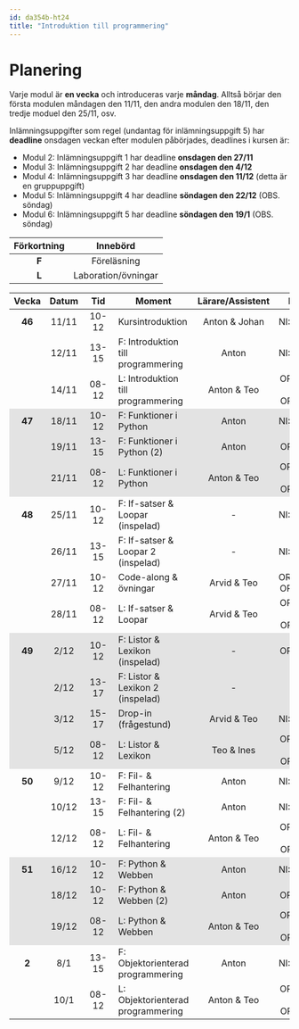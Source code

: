 ```yaml
---
id: da354b-ht24
title: "Introduktion till programmering"
---
```


# Planering

Varje modul är **en vecka** och introduceras varje **måndag**. Alltså börjar den första modulen måndagen den 11/11, den andra modulen den 18/11, den tredje moduel den 25/11, osv.

Inlämningsuppgifter som regel (undantag för inlämningsuppgift 5) har **deadline** onsdagen veckan efter modulen påbörjades, deadlines i kursen är:
- Modul 2: Inlämningsuppgift 1 har deadline **onsdagen den 27/11**
- Modul 3: Inlämningsuppgift 2 har deadline **onsdagen den 4/12**
- Modul 4: Inlämningsuppgift 3 har deadline **onsdagen den 11/12** (detta är en gruppuppgift)
- Modul 5: Inlämningsuppgift 4 har deadline **söndagen den 22/12** (OBS. söndag)
- Modul 6: Inlämningsuppgift 5 har deadline **söndagen den 19/1** (OBS. söndag)

| Förkortning | Innebörd |
|:-----:|:-----:|
|**F** | Föreläsning |
|**L** | Laboration/övningar |

<style>
#plan-table tr.odd {
    background-color: rgba(0, 0, 0, 0.1);
}

#plan-table tr td {
    text-align: center;
}

#plan-table tr td:nth-child(4) {
    text-align: left;
}

#plan-table tr td:nth-child(3) {
    min-width: 40px;
}

#plan-table tr td:first-child {
    font-weight: bold;
}

</style>

<table id="plan-table">
	<thead>
		<tr>
			<th>Vecka</th>
			<th>Datum</th>
			<th>Tid</th>
			<th>Moment</th>
			<th>Lärare/Assistent</th>
			<th>Plats</th>
            <th>Modul</th>
		</tr>
	</thead>
	<tbody>
		<tr class="even">
			<td>46</td>
			<td>11/11</td>
			<td>10-12</td>
			<td>Kursintroduktion</td>
			<td>Anton & Johan</td>
			<td>NI:A0406</td>
            <td rowspan="3">1</td>
		</tr>
		<tr>
            <td></td>
			<td>12/11</td>
			<td>13-15</td>
			<td>F: Introduktion till programmering</td>
			<td>Anton</td>
			<td>NI:A0407</td>
		</tr>
		<tr>
			<td></td>
			<td>14/11</td>
			<td>08-12</td>
			<td>L: Introduktion till programmering</td>
			<td>Anton & Teo</td>
			<td>OR:D326 & OR:E323</td>
		</tr>
		<tr class="odd">
            <td>47</td>
			<td>18/11</td>
			<td>10-12</td>
			<td>F: Funktioner i Python</td>
			<td>Anton</td>
			<td>NI:A0406</td>
            <td rowspan="3">2</td>
		</tr>
		<tr class="odd">
            <td></td>
			<td>19/11</td>
			<td>13-15</td>
			<td>F: Funktioner i Python (2)</td>
			<td>Anton</td>
			<td>OR:E439</td>
		</tr>
		<tr class="odd">
			<td></td>
			<td>21/11</td>
			<td>08-12</td>
			<td>L: Funktioner i Python</td>
			<td>Anton & Teo</td>
			<td>OR:D326 & OR:E323</td>
		</tr>
		<tr>
            <td>48</td>
			<td>25/11</td>
			<td>10-12</td>
			<td>F: If-satser &amp; Loopar (inspelad)</td>
			<td>-</td>
			<td>NI:A0407</td>
			<td rowspan="4">3</td>
		</tr>
		<tr>
            <td></td>
			<td>26/11</td>
			<td>13-15</td>
			<td>F: If-satser &amp; Loopar 2 (inspelad)</td>
			<td>-</td>
			<td>NI:A0407</td>
		</tr>
		<tr>
            <td></td>
			<td>27/11</td>
			<td>10-12</td>
			<td>Code-along & övningar</td>
			<td>Arvid & Teo</td>
			<td>OR:C402, OR:D326</td>
		</tr>
		<tr>
            <td></td>
			<td>28/11</td>
			<td>08-12</td>
			<td>L: If-satser &amp; Loopar</td>
			<td>Arvid & Teo</td>
			<td>OR:D326 & OR:E323</td>
		</tr>
		<tr class="odd">
			<td>49</td>
			<td>2/12</td>
			<td>10-12</td>
			<td>F: Listor &amp; Lexikon (inspelad)</td>
			<td>-</td>
			<td>OR:D328</td>
			<td rowspan="4">4</td>
		</tr>
		<tr class="odd">
            <td></td>
			<td>2/12</td>
			<td>13-17</td>
			<td>F: Listor &amp; Lexikon 2 (inspelad)</td>
			<td>-</td>
			<td>-</td>
		</tr>
		<tr class="odd">
            <td></td>
			<td>3/12</td>
			<td>15-17</td>
			<td>Drop-in (frågestund)</td>
			<td>Arvid & Teo</td>
			<td>NI:A0306</td>
		</tr>
		<tr class="odd">
            <td></td>
			<td>5/12</td>
			<td>08-12</td>
			<td>L: Listor &amp; Lexikon</td>
			<td>Teo & Ines</td>
			<td>OR:D326 & OR:E323</td>
		</tr>
		<tr>
            <td>50</td>
			<td>9/12</td>
			<td>10-12</td>
			<td>F: Fil- &amp; Felhantering</td>
			<td>Anton</td>
			<td>NI:A0306</td>
			<td rowspan="3">5</td>
		</tr>
		<tr>
			<td></td>
			<td>10/12</td>
			<td>13-15</td>
			<td>F: Fil- &amp; Felhantering (2)</td>
			<td>Anton</td>
			<td>NI:A0406</td>
		</tr>
		<tr>
            <td></td>
			<td>12/12</td>
			<td>08-12</td>
			<td>L: Fil- &amp; Felhantering</td>
			<td>Anton & Teo</td>
			<td>OR:D326 & OR:E323</td>
		</tr>
		<tr class="odd">
			<td>51</td>
			<td>16/12</td>
			<td>10-12</td>
			<td>F: Python &amp; Webben</td>
			<td>Anton</td>
			<td>NI:A0306</td>
			<td rowspan="3">6</td>
		</tr>
		<tr class="odd">
            <td></td>
			<td>18/12</td>
			<td>10-12</td>
			<td>F: Python &amp; Webben (2)</td>
			<td>Anton</td>
			<td>OR:D222</td>
		</tr>
		<tr class="odd">
            <td></td>
			<td>19/12</td>
			<td>08-12</td>
			<td>L: Python &amp; Webben</td>
			<td>Anton & Teo</td>
			<td>OR:D326 & OR:E323</td>
		</tr>
		<tr>
            <td>2</td>
			<td>8/1</td>
			<td>13-15</td>
			<td>F: Objektorienterad programmering</td>
			<td>Anton</td>
			<td>NI:A0306</td>
			<td rowspan="2">7</td>
		</tr>
		<tr>
            <td></td>
			<td>10/1</td>
			<td>08-12</td>
			<td>L: Objektorienterad programmering</td>
			<td>Anton & Teo</td>
			<td>OR:D326 & OR:E323</td>
		</tr>
	</tbody>
</table>

<!--
|:-----:|:-----:|:-----:|------------------------------------|------------------|----------------|
| Vecka | Datum |  Tid  | Moment                             | Lärare/Assistent | Plats          |
|:-----:|:-----:|:-----:|------------------------------------|:----------------:|:--------------:|
|   46  | 10/11 | 10-12 | Kursintroduktion                   | Anton            | Zoom           |
|       | 11/11 | 13-15 | F: Introduktion till programmering | Anton            | Zoom           |
|   47  | 16/11 | 13-17 | L: Introduktion till programmering | Amanda           | Discord        |
|       | 17/11 | 08-12 | L: Introduktion till programmering | Anton            | Discord        |
|       | 18/11 | 13-15 | F: Funktioner i Python             | Anton            | Zoom           |
|       | 20/11 | 09-12 | F+L: Funktioner i Python           | Anton            | Zoom + Discord |
|   48  | 23/11 | 13-17 | L: Funktioner i Python             | Amanda           | Discord        |
|       | 24/11 | 08-12 | L: Funktioner i Python             | Anton            | Discord        |
|       | 25/11 | 13-15 | F: If-satser & Loopar              | Anton            | Zoom           |
|       | 27/11 | 09-12 | F+L: If-satser & Loopar            | Anton            | Zoom + Discord |
|   49  | 30/11 | 13-17 | L: If-satser & Loopar              | Amanda           | Discord        |
|       |  1/12 | 08-12 | L: If-satser & Loopar              | Anton            | Discord        |
|       |  2/12 | 13-15 | F: Listor & Lexikon                | Anton            | Zoom           |
|       |  4/12 | 09-12 | F+L: Listor & Lexikon              | Anton            | Zoom + Discord |
|   50  |  7/12 | 13-17 | L: Listor & Lexikon                | Amanda           | Discord        |
|       | 8/12  | 08-12 | L: Listor & Lexikon                | Anton            | Discord        |
|       | 9/12  | 13-15 | F: Fil- & Felhantering             | Anton            | Zoom           |
|       | 11/12 | 9-12  | F+L: Fil- & Felhantering           | Anton            | Zoom + Discord |
| 51    | 14/12 | 13-17 | L: Fil- & Felhantering             | Amanda           | Discord        |
|       | 15/12 | 08-12 | L: Fil- & Felhantering             | Anton            | Discord        |
|       | 16/12 | 13-15 | F: Python & Webben                 | Anton            | Zoom           |
|       | 18/12 | 09-12 | F+L: Python & Webben               | Anton            | Zoom + Discord |
| 1     | 7/1   | 13-17 | L: Extra                           | Amanda           | Discord        |
| 2     | 12/1  | 10-12 | F: Objektorienterad programmering  | Anton            | Zoom           |
|       | 13/1  | 13-17 | L: Objektorienterad programmering  | Amanda           | Discord        |
-->